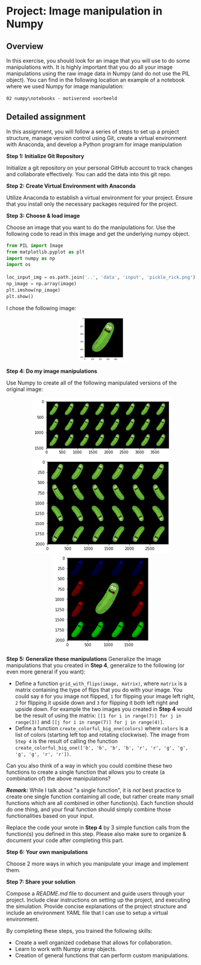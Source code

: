 # Project: Image manipulation in Numpy

## Overview

In this exercise, you should look for an image that you will use to do some manipulations with. It is highly important that you do all your image manipulations using the raw image data in Numpy (and do not use the PIL object). You can find in the following location an example of a notebook where we used Numpy for image manipulation: 

`02 numpy\notebooks - motiverend voorbeeld`

## Detailed assignment

In this assignment, you will follow a series of steps to set up a project structure, manage version control using Git, create a virtual environment with Anaconda, and develop a Python program for image manipulation

**Step 1: Initialize Git Repository**

Initialize a git repository on your personal GitHub account to track changes and collaborate effectively. You can add the data into this git repo.

**Step 2: Create Virtual Environment with Anaconda**

Utilize Anaconda to establish a virtual environment for your project. Ensure that you install only the necessary packages required for the project.

**Step 3: Choose & load image**

Choose an image that you want to do the manipulations for. Use the following code to read in this image and get the underlying numpy object.

```python
from PIL import Image
from matplotlib.pyplot as plt
import numpy as np
import os

loc_input_img = os.path.join('..', 'data', 'input', 'pickle_rick.png')
np_image = np.array(image)
plt.imshow(np_image)
plt.show()
```
I chose the following image:

<div style="text-align:center">
  <img src="images/image_raw.png" alt="Pickle Rick">
</div>

**Step 4: Do my image manipulations**

Use Numpy to create all of the following manipulated versions of the original image:

<div style="text-align:center">
  <img src="images/image_manip1.png" alt="Manip1">
</div>

<div style="text-align:center">
  <img src="images/image_manip2.png" alt="Manip2">
</div>

<div style="text-align:center">
  <img src="images/image_manip3.png" alt="Manip3">
</div>

**Step 5: Generalize these manipulations**
Generalize the image manipulations that you created in **Step 4**, generalize to the following (or even more general if you want):
 - Define a function `grid_with_flips(image, matrix)`, where `matrix` is a matrix containing the type of flips that you do with your image. You could say `0` for you image not flipped, `1` for flipping your image left right, `2` for flipping it upside down and `3` for flipping it both left right and upside down. For example the two images you created in **Step 4** would be the result of using the matrix: `[[1 for i in range(7)] for j in range(3)]` and `[[j for i in range(7)] for j in range(4)]`.
 - Define a function `create_colorful_big_one(colors)` where `colors` is a list of colors (starting left top and rotating clockwise). The image from `Step 4` is the result of calling the function `create_colorful_big_one(['b', 'b', 'b', 'b', 'r', 'r', 'g', 'g', 'g', 'g', 'r', 'r'])`.

 Can you also think of a way in which you could combine these two functions to create a single function that allows you to create (a combination of) the above manipulations?

 ***Remark:*** While I talk about "a single function", it is *not* best practice to create one single function containing all code, but rather create many small functions which are all combined in other function(s). Each function should do one thing, and your final function should simply combine those functionalities based on your input.

Replace the code your wrote in **Step 4** by 3 simple function calls from the function(s) you defined in this step. Please also make sure to organize & document your code after completing this part.

**Step 6: Your own manipulations**

Choose 2 more ways in which you manipulate your image and implement them.

**Step 7: Share your solution**

Compose a *README.md* file to document and guide users through your project. Include clear instructions on setting up the project, and executing the simulation. Provide concise explanations of the project structure and include an environment *YAML* file that I can use to setup a virtual environment.

By completing these steps, you trained the following skills:
 - Create a well organized codebase that allows for collaboration.
 - Learn to work with Numpy array objects.
 - Creation of general functions that can perform custom manipulations.